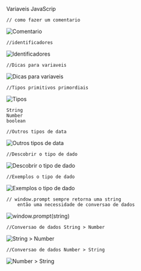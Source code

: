 Variaveis JavaScrip

    // como fazer um comentario 

![Comentario](prints/Comentarios.png)

    //identificadores

![Identificadores](prints/indentificadores.png)

    //Dicas para variaveis
    
![Dicas para variaveis](prints/Dicas.png)

    //Tipos primitivos primordiais
    
![Tipos](prints/Data%20types%201.png)
    
    String
    Number
    boolean

    //Outros tipos de data

![Outros tipos de data](prints/data%20types%202.png)

    //Descobrir o tipo de dado
    
![Descobrir o tipo de dado](prints/descobrir%20tipo.png) 

    //Exemplos o tipo de dado
    
![Exemplos o tipo de dado](prints/exemplo%20de%20tipo%20de%20dado.png)


    // window.prompt sempre retorna uma string
        então uma necessidade de conversao de dados 

 ![window.prompt(string)](prints/win%20prompt%20(string).png)   

    //Conversao de dados String > Number
    
![String > Number](prints/string-number.png)        

    //Conversao de dados Number > String
    
![Number > String](prints/number-string.png)